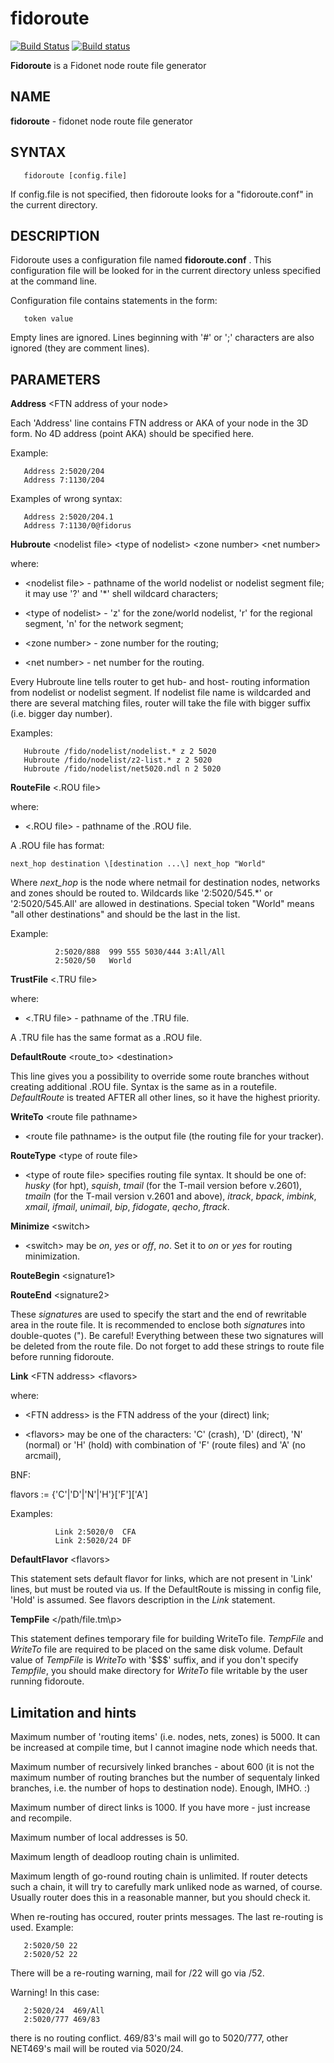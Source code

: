 # fidoroute
[![Build Status](https://travis-ci.org/huskyproject/fidoroute.svg?branch=master)](https://travis-ci.org/huskyproject/fidoroute)
[![Build status](https://ci.appveyor.com/api/projects/status/nqakeew8dax0q4ps/branch/master?svg=true)](https://ci.appveyor.com/project/dukelsky/fidoroute/branch/master)


**Fidoroute** is a Fidonet node route file generator

## NAME

**fidoroute** - fidonet node route file generator

## SYNTAX
       fidoroute [config.file]

If   config.file   is   not  specified,  then  fidoroute  looks  for  a
"fidoroute.conf" in the current directory.

## DESCRIPTION
Fidoroute uses a configuration file named **fidoroute.conf** . This configuration file will be looked for in the current directory  unless  specified at the command line.

Configuration file contains statements in the form:

       token value

Empty lines are ignored. Lines  beginning  with '#' or ';' characters are also ignored (they are comment lines).

## PARAMETERS

**Address** \<FTN address of your node\>

Each 'Address' line contains FTN address or AKA of your node in the 3D form. No 4D address (point AKA) should be specified here.

Example:

       Address 2:5020/204
       Address 7:1130/204
       
Examples of wrong syntax:

       Address 2:5020/204.1
       Address 7:1130/0@fidorus

**Hubroute** \<nodelist file\> \<type of nodelist\> \<zone number\> \<net number\>

where:

- \<nodelist file\> - pathname of the world nodelist or nodelist segment file; it may use '?' and '\*' shell wildcard characters;

- \<type of nodelist\> - 'z' for the zone/world nodelist, 'r' for  the regional segment, 'n' for the network segment;

- \<zone number\> - zone number for the routing;

- \<net number\> - net number for the routing.
       
Every Hubroute line tells router to get hub- and host- routing information from nodelist or nodelist segment. If nodelist file name is wildcarded and there are several matching files, router will take the file with bigger suffix (i.e. bigger day number).

Examples:

       Hubroute /fido/nodelist/nodelist.* z 2 5020
       Hubroute /fido/nodelist/z2-list.* z 2 5020
       Hubroute /fido/nodelist/net5020.ndl n 2 5020


**RouteFile** \<.ROU file\>

where:

- \<.ROU file\> - pathname of the .ROU file.

A .ROU file has format:  
```
next_hop destination \[destination ...\] next_hop "World"
```
Where *next_hop* is the node where netmail for destination nodes, networks and zones should be routed to. Wildcards like        '2:5020/545.\*' or '2:5020/545.All' are allowed in destinations. Special token "World" means "all other destinations" and  should              be the last in the list.

Example:

              2:5020/888  999 555 5030/444 3:All/All
              2:5020/50   World

**TrustFile** \<.TRU file\>

where:

- \<.TRU file\> - pathname of the .TRU file.

A .TRU file has the same format as a .ROU file.

**DefaultRoute** \<route_to\> \<destination\>

This line gives you a possibility to override some route branches without creating additional .ROU file. Syntax is the             same as in a routefile. *DefaultRoute* is treated AFTER all other lines, so it have the highest priority.

**WriteTo** \<route file pathname\>
  
- \<route file pathname\> is the output file (the routing file for your tracker).

**RouteType** \<type of route file\>

- \<type of route file\> specifies routing file syntax. It should be one of: *husky* (for  hpt), *squish*,  *tmail* (for the T-mail version before v.2601),           *tmailn* (for the T-mail version v.2601 and above), *itrack*, *bpack*, *imbink*, *xmail*, *ifmail*, *unimail*, *bip*, *fidogate*, *qecho*, *ftrack*.

**Minimize** \<switch\>

- \<switch\> may be *on*, *yes* or *off*, *no*. Set it to *on* or *yes* for routing minimization.

**RouteBegin** \<signature1\>

**RouteEnd** \<signature2\>

These *signature*s are used to specify the start and the end of rewritable area in the route file. It is recommended to enclose both *signature*s into double-quotes ("). Be careful! Everything between these two signatures will be deleted from the route file. Do not forget to add these strings to route file before running fidoroute.

**Link** \<FTN address\> \<flavors\>

where:

- \<FTN address\> is the FTN address of the your (direct) link;

- \<flavors\> may be one of the characters: 'C' (crash), 'D' (direct), 'N' (normal) or 'H' (hold) with combination of 'F' (route files) and 'A' (no arcmail),

BNF:

flavors := {'C'|'D'|'N'|'H'}\['F'\]\['A'\]

Examples:

              Link 2:5020/0  CFA
              Link 2:5020/24 DF

**DefaultFlavor** \<flavors\>

This statement sets default flavor for links, which are not present in 'Link' lines, but must be routed via us. If the DefaultRoute is missing in config file, 'Hold' is assumed. See flavors description in the *Link* statement.

**TempFile** \</path/file.tm\p>

This statement defines temporary file for building WriteTo file. *TempFile* and *WriteTo* file are required to be placed on the same disk volume. Default value of *TempFile* is *WriteTo* with '$$$' suffix, and if you don't specify *Tempfile*, you should make directory for *WriteTo* file writable by the user running fidoroute.

## Limitation and hints

Maximum number of 'routing items' (i.e. nodes, nets, zones) is 5000. It can be increased at compile time, but I cannot imagine node which needs that.

Maximum number of recursively linked branches - about 600 (it is not the maximum number of routing branches but the number of sequentaly linked branches, i.e. the number of hops to destination node). Enough, IMHO. :)

Maximum number of direct links is 1000. If you have more - just increase and recompile.

Maximum number of local addresses is 50.

Maximum length of deadloop routing chain is unlimited.

Maximum length of go-round routing chain is unlimited. If router detects such a chain, it will try to carefully mark unliked node as warned, of course. Usually router does this in a reasonable manner, but you should check it.

When re-routing has occured, router prints messages. The last re-routing is used. Example:

       2:5020/50 22
       2:5020/52 22

There will be a re-routing warning, mail for /22 will go via /52.

Warning! In this case:

       2:5020/24  469/All
       2:5020/777 469/83

there is no routing conflict. 469/83's mail will go to 5020/777,  other NET469's mail will be routed via 5020/24.
